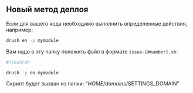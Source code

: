 ## Новый метод деплоя

Если для вашего кода необходимо выполнить определенные действия, например:

```sh
drush en -y mymodule
```

Вам надо в эту папку положить файл в формате `issue-[#number].sh`:
```sh
#!/bin/sh

drush -y en mymodule
```

Скрипт будет вызван из папки: "$HOME/domains/$SETTINGS_DOMAIN"
